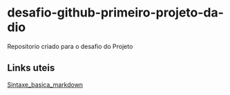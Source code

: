 # desafio-github-primeiro-projeto-da-dio
Repositorio criado para o desafio do Projeto

## Links uteis
[Sintaxe_basica_markdown](https://www.markdownguide.org/)
